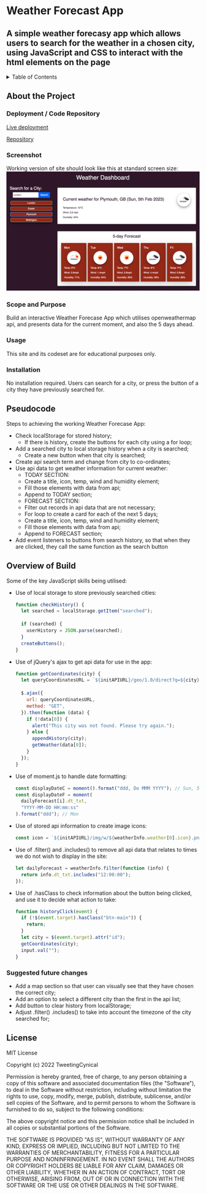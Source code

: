 # Weather Forecast App

## A simple weather forecasy app which allows users to search for the weather in a chosen city, using JavaScript and CSS to interact with the html elements on the page

<!-- TABLE OF CONTENTS -->
<details>
  <summary>Table of Contents</summary>
  <ol>
        <li><a href="#about-the-project">About The Project</a></li>
        <li><a href="#deployment">Deployment / Code Repository</a></li>
        <li><a href="#screenshot">Screenshot</a></li>
        <li><a href="#scope-and-purpose">Scope and Purpose</a></li>
        <li><a href="#usage">Usage</a></li>
        <li><a href="#installation">Installation</a></li>
        <li><a href="#pseudocode">Pseudocode</a></li>
        <li><a href="#overview-of-build">Overview of Build</a></li>
        <li><a href="#suggested-future-changes">Suggested Future Changes</a></li>
        <li><a href="#license">License</a></li>
      </ol>
</details>

<!-- About the Project -->

## About the Project

### Deployment / Code Repository

[Live deployment](https://tweetingcynical.github.io/weather-app/)

[Repository](https://github.com/TweetingCynical/weather-app)

### Screenshot

Working version of site should look like this at standard screen size:
![Site Screenshot](./assets/images/screenshot.png)

### Scope and Purpose

Build an interactive Weather Forecase App which utilises openweathermap api, and presents data for the current moment, and also the 5 days ahead.

### Usage

This site and its codeset are for educational purposes only.

### Installation

No installation required. Users can search for a city, or press the button of a city they have previously searched for.

<!-- Pseudocode and overview of build -->

## Pseudocode

Steps to achieving the working Weather Forecase App:

- Check localStorage for stored history;
  - If there is history, create the buttons for each city using a for loop;
- Add a searched city to local storage history when a city is searched;
  - Create a new button when that city is searched;
- Create api search term and change from city to co-ordinates;
- Use api data to get weather information for current weather:
  - TODAY SECTION:
  - Create a title, icon, temp, wind and humidity element;
  - Fill those elements with data from api;
  - Append to TODAY section;
  - FORECAST SECTION:
  - Filter out records in api data that are not necessary;
  - For loop to create a card for each of the next 5 days;
  - Create a title, icon, temp, wind and humidity element;
  - Fill those elements with data from api;
  - Append to FORECAST section;
- Add event listeners to buttons from search history, so that when they are clicked, they call the same function as the search button

## Overview of Build

Some of the key JavaScript skills being utilised:

- Use of local storage to store previously searched cities:

  ```javascript
  function checkHistory() {
    let searched = localStorage.getItem("searched");

    if (searched) {
      userHistory = JSON.parse(searched);
    }
    createButtons();
  }
  ```

- Use of jQuery's ajax to get api data for use in the app:

  ```javascript
  function getCoordinates(city) {
    let queryCoordinatesURL = `${initAPIURL}/geo/1.0/direct?q=${city}&limit=5&appid=${myKey}`;

    $.ajax({
      url: queryCoordinatesURL,
      method: "GET",
    }).then(function (data) {
      if (!data[0]) {
        alert("This city was not found. Please try again.");
      } else {
        appendHistory(city);
        getWeather(data[0]);
      }
    });
  }
  ```

- Use of moment.js to handle date formatting:

  ```javascript
  const displayDateC = moment().format("ddd, Do MMM YYYY"); // Sun, 5th Feb 2023
  const displayDateF = moment(
    dailyForecast[i].dt_txt,
    "YYYY-MM-DD HH:mm:ss"
  ).format("ddd"); // Mon
  ```

- Use of stored api information to create image icons:

  ```javascript
  const icon = `${initAPIURL}/img/w/${weatherInfo.weather[0].icon}.png`;
  ```

- Use of .filter() and .includes() to remove all api data that relates to times we do not wish to display in the site:

  ```javascript
  let dailyForecast = weatherInfo.filter(function (info) {
    return info.dt_txt.includes("12:00:00");
  });
  ```

- Use of .hasClass to check information about the button being clicked, and use it to decide what action to take:

  ```javascript
  function historyClick(event) {
    if (!$(event.target).hasClass("btn-main")) {
      return;
    }
    let city = $(event.target).attr("id");
    getCoordinates(city);
    input.val("");
  }
  ```

### Suggested future changes

- Add a map section so that user can visually see that they have chosen the correct city;
- Add an option to select a different city than the first in the api list;
- Add button to clear history from localStorage;
- Adjust .filter() .includes() to take into account the timezone of the city searched for;

## License

MIT License

Copyright (c) 2022 TweetingCynical

Permission is hereby granted, free of charge, to any person obtaining a copy of this software and associated documentation files (the "Software"), to deal in the Software without restriction, including without limitation the rights to use, copy, modify, merge, publish, distribute, sublicense, and/or sell copies of the Software, and to permit persons to whom the Software is furnished to do so, subject to the following conditions:

The above copyright notice and this permission notice shall be included in all copies or substantial portions of the Software.

THE SOFTWARE IS PROVIDED "AS IS", WITHOUT WARRANTY OF ANY KIND, EXPRESS OR IMPLIED, INCLUDING BUT NOT LIMITED TO THE WARRANTIES OF MERCHANTABILITY, FITNESS FOR A PARTICULAR PURPOSE AND NONINFRINGEMENT. IN NO EVENT SHALL THE AUTHORS OR COPYRIGHT HOLDERS BE LIABLE FOR ANY CLAIM, DAMAGES OR OTHER LIABILITY, WHETHER IN AN ACTION OF CONTRACT, TORT OR OTHERWISE, ARISING FROM, OUT OF OR IN CONNECTION WITH THE SOFTWARE OR THE USE OR OTHER DEALINGS IN THE SOFTWARE.
